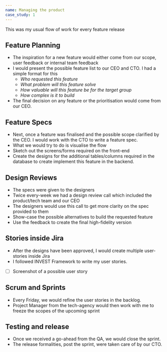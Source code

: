 ```yaml
---
name: Managing the product
case_study: 1
---
```

This was my usual flow of work for every feature release
## Feature Planning
- The inspiration for a new feature would either come from our scope, user feedback or internal team feedback
- I would present the possible feature list to our CEO and CTO. I had a simple format for this
	- *Who requested this feature*
	- *What problem will this feature solve*
	- *How valuable will this feature be for the target group*
	- *How complex is it to build*
- The final decision on any feature or the prioritisation would come from our CEO.

## Feature Specs 
- Next, once a feature was finalised and the possible scope clarified by the CEO. I would work with the CTO to write a feature spec. 
- What we would try to do is visualise the flow 
- Sketch out the screens/forms required on the front-end
- Create the designs for the additional tables/columns required in the database to create implement this feature in the backend. 

## Design Reviews
- The specs were given to the designers
- Twice every-week we had a design review call which included the product/tech team and our CEO
- The designers would use this call to get more clarity on the spec provided to them
- Show-case the possible alternatives to build the requested feature 
- Use the feedback to create the final high-fidelity version

## Stories inside Jira
- After the designs have been approved, I would create multiple user-stories inside Jira
- I followed INVEST Framework to write my user stories.
- [ ] Screenshot of a possible user story

## Scrum and Sprints
- Every Friday, we would refine the user stories in the backlog. 
- Project Manager from the tech-agency would then work with me to freeze the scopes of the upcoming sprint

## Testing and release
- Once we received a go-ahead from the QA, we would close the sprint. 
- The release formalities, post the sprint, were taken care of by our CTO. 
